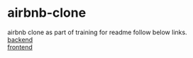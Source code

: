 # airbnb-clone
airbnb clone as part of training for readme follow below links.   
[backend](https://github.com/rushabh2390/airbnb-clone/tree/main/backend)   
[frontend](https://github.com/rushabh2390/airbnb-clone/tree/main/frontend)
